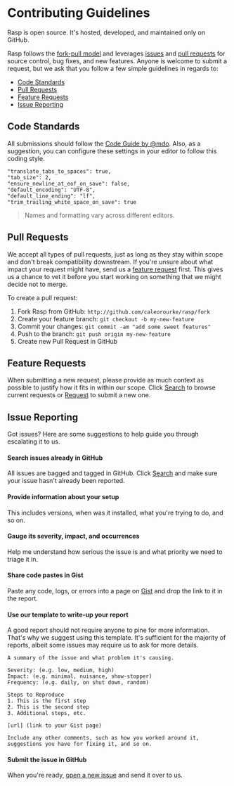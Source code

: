 # Contributing Guidelines

Rasp is open source. It's hosted, developed, and maintained only on GitHub.

Rasp follows the <a href="http://help.github.com/articles/using-pull-requests" target="_blank">fork-pull model</a> and leverages <a href="http://github.com/caleorourke/rasp/issues" target="_blank">issues</a> and <a href="http://github.com/caleorourke/rasp/pulls" target="_blank">pull requests</a> for source control, bug fixes, and new features. Anyone is welcome to submit a request, but we ask that you follow a few simple guidelines in regards to:

* [Code Standards](#code-standards)
* [Pull Requests](#pull-requests)
* [Feature Requests](#feature-requests)
* [Issue Reporting](#issue-reporting)

## Code Standards

All submissions should follow the <a href="http://codeguide.co" target="_blank">Code Guide by @mdo</a>. Also, as a suggestion, you can configure these settings in your editor to follow this coding style.

~~~
"translate_tabs_to_spaces": true,
"tab_size": 2,
"ensure_newline_at_eof_on_save": false,
"default_encoding": "UTF-8",
"default_line_ending": "lf",
"trim_trailing_white_space_on_save": true
~~~

> Names and formatting vary across different editors.

## Pull Requests

We accept all types of pull requests, just as long as they stay within scope and don't break compatibility downstream. If you're unsure about what impact your request might have, send us a [feature request](#feature-requests) first. This gives us a chance to vet it before you start working on something that we might decide not to merge.

To create a pull request:

1. Fork Rasp from GitHub: `http://github.com/caleorourke/rasp/fork`
2. Create your feature branch: `git checkout -b my-new-feature`
3. Commit your changes: `git commit -am "add some sweet features"`
4. Push to the branch: `git push origin my-new-feature`
5. Create new Pull Request in GitHub

## Feature Requests

When submitting a new request, please provide as much context as possible to justify how it fits in within our scope. Click <a href="http://github.com/caleorourke/rasp/issues" target="_blank">Search</a> to browse current requests or <a href="http://github.com/caleorourke/rasp/issues/new" target="_blank">Request</a> to submit a new one.

## Issue Reporting

Got issues? Here are some suggestions to help guide you through escalating it to us.

#### Search issues already in GitHub

All issues are bagged and tagged in GitHub. Click <a href="http://github.com/caleorourke/rasp/issues" target="_blank">Search</a> and make sure your issue hasn't already been reported.

#### Provide information about your setup

This includes versions, when was it installed, what you're trying to do, and so on.

#### Gauge its severity, impact, and occurrences

Help me understand how serious the issue is and what priority we need to triage it in.

#### Share code pastes in Gist

Paste any code, logs, or errors into a page on <a href="http://gist.github.com" target="_blank">Gist</a> and drop the link to it in the report.

#### Use our template to write-up your report

A good report should not require anyone to pine for more information. That's why we suggest using this template. It's sufficient for the majority of reports, albeit some issues may require us to ask for more details.

~~~
A summary of the issue and what problem it's causing.

Severity: (e.g. low, medium, high)
Impact: (e.g. minimal, nuisance, show-stopper)
Frequency: (e.g. daily, on shut down, random)

Steps to Reproduce
1. This is the first step
2. This is the second step
3. Additional steps, etc.

[url] (link to your Gist page)

Include any other comments, such as how you worked around it, suggestions you have for fixing it, and so on.
~~~

#### Submit the issue in GitHub

When you're ready, <a href="http://github.com/caleorourke/rasp/issues/new" target="_blank">open a new issue</a> and send it over to us.
